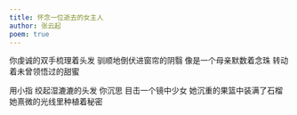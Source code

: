 ```yaml
---
title: 怀念一位逝去的女主人
author: 张云起
poem: true
---
```


你虔诚的双手梳理着头发
驯顺地倒伏进窗帘的阴翳
像是一个母亲默数着念珠
转动着未曾领悟过的甜蜜

用小指 绞起湿漉漉的头发
你沉思 目击一个镜中少女
她沉重的果篮中装满了石榴
她熹微的光线里种植着秘密 
